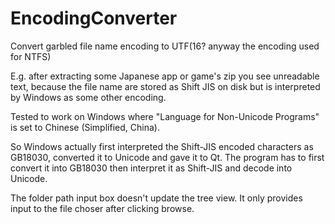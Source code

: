 # EncodingConverter
Convert garbled file name encoding to UTF(16? anyway the encoding used for NTFS)

E.g. after extracting some Japanese app or game's zip you see unreadable text, because the file name are stored as Shift JIS on disk but is interpreted by Windows as some other encoding.

Tested to work on Windows where "Language for Non-Unicode Programs" is set to Chinese (Simplified, China). 

So Windows actually first interpreted the Shift-JIS encoded characters as GB18030, converted it to Unicode and gave it to Qt. The program has to first convert it into GB18030 then interpret it as Shift-JIS and decode into Unicode.

The folder path input box doesn't update the tree view. It only provides input to the file choser after clicking browse.
